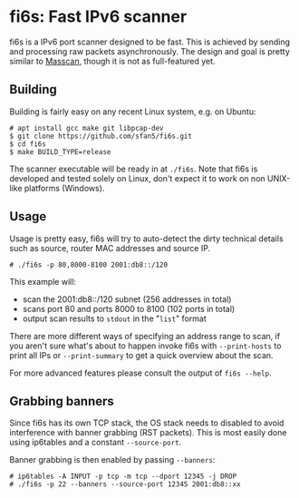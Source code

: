 # fi6s: Fast IPv6 scanner

fi6s is a IPv6 port scanner designed to be fast.
This is achieved by sending and processing raw packets asynchronously.
The design and goal is pretty similar to [Masscan](https://github.com/robertdavidgraham/masscan),
though it is not as full-featured yet.

## Building

Building is fairly easy on any recent Linux system, e.g. on Ubuntu:

	# apt install gcc make git libpcap-dev
	$ git clone https://github.com/sfan5/fi6s.git
	$ cd fi6s
	$ make BUILD_TYPE=release

The scanner executable will be ready in at `./fi6s`.
Note that fi6s is developed and tested solely on Linux, don't expect it to work on non UNIX-like platforms (Windows).

## Usage

Usage is pretty easy, fi6s will try to auto-detect the dirty technical details
such as source, router MAC addresses and source IP.

	# ./fi6s -p 80,8000-8100 2001:db8::/120

This example will:
* scan the 2001:db8::/120 subnet (256 addresses in total)
* scans port 80 and ports 8000 to 8100 (102 ports in total)
* output scan results to `stdout` in the "`list`" format

There are more different ways of specifying an address range to scan,
if you aren't sure what's about to happen invoke fi6s with `--print-hosts`
to print all IPs or `--print-summary` to get a quick overview about the scan.

For more advanced features please consult the output of `fi6s --help`.

## Grabbing banners

Since fi6s has its own TCP stack, the OS stack needs to disabled to avoid interference
with banner grabbing (RST packets). This is most easily done using ip6tables
and a constant `--source-port`.

Banner grabbing is then enabled by passing `--banners`:

	# ip6tables -A INPUT -p tcp -m tcp --dport 12345 -j DROP
	# ./fi6s -p 22 --banners --source-port 12345 2001:db8::xx
